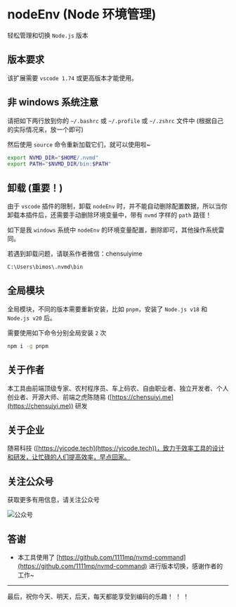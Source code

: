 # nodeEnv (Node 环境管理)

轻松管理和切换 `Node.js` 版本

## 版本要求

该扩展需要 `vscode 1.74` 或更高版本才能使用。

## 非 windows 系统注意

请把如下两行放到你的 `~/.bashrc` 或 `~/.profile` 或 `~/.zshrc` 文件中 (根据自己的实际情况来，放一个即可)

然后使用 `source` 命令重新加载它们，就可以使用啦~

```bash
export NVMD_DIR="$HOME/.nvmd"
export PATH="$NVMD_DIR/bin:$PATH"
```

## 卸载 (重要！)

由于 `vscode` 插件的限制，卸载 `nodeEnv` 时，并不能自动删除配置数据，所以当你卸载本插件后，还需要手动删除环境变量中，带有 `nvmd` 字样的 `path` 路径！

如下是我 `windows` 系统中 `nodeEnv` 的环境变量配置，删除即可，其他操作系统雷同。

若遇到卸载问题，请联系作者微信：chensuiyime

```bash
C:\Users\bimos\.nvmd\bin
```

## 全局模块

全局模块，不同的版本需要重新安装，比如 `pnpm`，安装了 `Node.js v18` 和 `Node.js v20` 后。

需要使用如下命令分别全局安装 `2` 次

```bash
npm i -g pnpm
```

## 关于作者

本工具由前端顶级专家、农村程序员、车上码农、自由职业者、独立开发者、个人创业者、开源大师、前端之虎陈随易 ([https://chensuiyi.me](https://chensuiyi.me)) 研发

## 关于企业

随易科技 ([https://yicode.tech](https://yicode.tech))，致力于效率工具的设计和研发，让忙碌的人们提高效率，早点回家。

## 关注公众号

获取更多有用信息，请关注公众号

![公众号](https://static.yicode.tech/images/chensuiyi-service-qrcode.jpg)

## 答谢

-   本工具使用了 [https://github.com/1111mp/nvmd-command](https://github.com/1111mp/nvmd-command) 进行版本切换，感谢作者的工作~

---

最后，祝你今天、明天，后天，每天都能享受到编码的乐趣！ ！ ！
